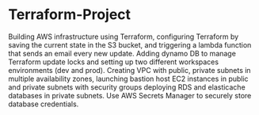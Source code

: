 # Terraform-Project
Building AWS infrastructure using Terraform, configuring Terraform by saving the current state in the S3  bucket, and triggering a lambda function that sends an email every new update. Adding dynamo DB to manage  Terraform update locks and setting up two different workspaces environments (dev and prod).  Creating VPC with public, private subnets in multiple availability zones, launching bastion host EC2 instances in  public and private subnets with security groups deploying RDS and elasticache databases in private subnets.  Use AWS Secrets Manager to securely store database credentials.

